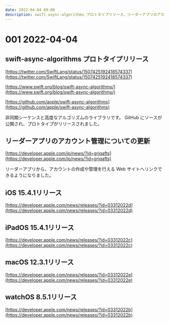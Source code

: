 ```yaml
---
date: 2022-04-04 09:00
description: swift-async-algorithms プロトタイプリリース、リーダーアプリのアカウント管理についての更新、iOS 15.4.1リリース、iPadOS 15.4.1リリース、macOS 12.3.1リリース、watchOS 8.5.1リリース
---
```

# 001 2022-04-04

## swift-async-algorithms プロトタイプリリース

[https://twitter.com/SwiftLang/status/1507425192418574337](https://twitter.com/SwiftLang/status/1507425192418574337)

[https://www.swift.org/blog/swift-async-algorithms/](https://www.swift.org/blog/swift-async-algorithms/)

[https://github.com/apple/swift-async-algorithms](https://github.com/apple/swift-async-algorithms)

非同期シーケンスと高度なアルゴリズムのライブラリです。
GitHub にソースが公開され、プロトタイプがリリースされました。

## リーダーアプリのアカウント管理についての更新

[https://developer.apple.com/jp/news/?id=grjqafts](https://developer.apple.com/jp/news/?id=grjqafts)

リーダーアプリから、アカウントの作成や管理を行える Web サイトへリンクできるようになりました。

## iOS 15.4.1リリース

[https://developer.apple.com/news/releases/?id=03312022d](https://developer.apple.com/news/releases/?id=03312022d)

## iPadOS 15.4.1リリース

[https://developer.apple.com/news/releases/?id=03312022c](https://developer.apple.com/news/releases/?id=03312022c)

## macOS 12.3.1リリース

[https://developer.apple.com/news/releases/?id=03312022e](https://developer.apple.com/news/releases/?id=03312022e)

## watchOS 8.5.1リリース

[https://developer.apple.com/news/releases/?id=03312022b](https://developer.apple.com/news/releases/?id=03312022b)
